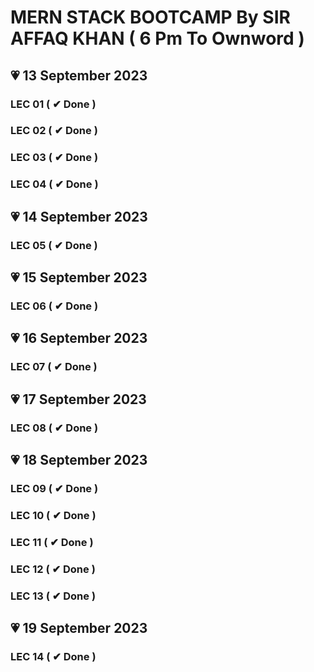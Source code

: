 # MERN STACK BOOTCAMP By SIR AFFAQ KHAN ( 6 Pm To Ownword )

## 💗 13 September 2023

### LEC 01 ( ✔ Done )

### LEC 02 ( ✔ Done )

### LEC 03 ( ✔ Done )

### LEC 04 ( ✔ Done )

## 💗 14 September 2023

### LEC 05 ( ✔ Done )

## 💗 15 September 2023

### LEC 06 ( ✔ Done )

## 💗 16 September 2023

### LEC 07 ( ✔ Done )

## 💗 17 September 2023

### LEC 08 ( ✔ Done )

## 💗 18 September 2023

### LEC 09 ( ✔ Done )

### LEC 10 ( ✔ Done )

### LEC 11 ( ✔ Done )

### LEC 12 ( ✔ Done )

### LEC 13 ( ✔ Done )

## 💗 19 September 2023

### LEC 14 ( ✔ Done )
